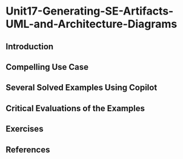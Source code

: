 #  Unit17-Generating-SE-Artifacts-UML-and-Architecture-Diagrams
## Introduction
## Compelling Use Case
## Several Solved Examples Using Copilot
## Critical Evaluations of the Examples
## Exercises
## References
